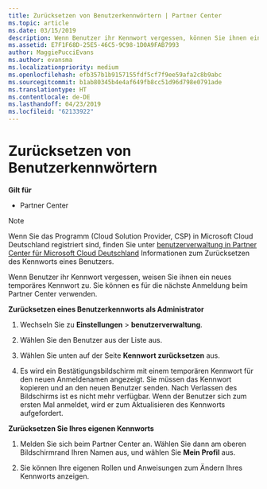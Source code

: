 ```yaml
---
title: Zurücksetzen von Benutzerkennwörtern | Partner Center
ms.topic: article
ms.date: 03/15/2019
description: Wenn Benutzer ihr Kennwort vergessen, können Sie ihnen ein neues temporäres Kennwort zuweisen. Sie können es für die nächste Anmeldung beim Partner Center verwenden.
ms.assetid: E7F1F68D-25E5-46C5-9C98-1D0A9FAB7993
author: MaggiePucciEvans
ms.author: evansma
ms.localizationpriority: medium
ms.openlocfilehash: efb357b1b9157155fdf5cf7f9ee59afa2c8b9abc
ms.sourcegitcommit: b1ab80345b4e4af649fb8cc51d96d798e0791ade
ms.translationtype: HT
ms.contentlocale: de-DE
ms.lasthandoff: 04/23/2019
ms.locfileid: "62133922"
---
```

# <a name="reset-a-user-password"></a>Zurücksetzen von Benutzerkennwörtern

**Gilt für**

-  Partner Center
   
> [!NOTE]  
>  Wenn Sie das Programm (Cloud Solution Provider, CSP) in Microsoft Cloud Deutschland registriert sind, finden Sie unter [benutzerverwaltung in Partner Center für Microsoft Cloud Deutschland](user-management-in-partner-center-for-microsoft-cloud-germany.md) Informationen zum Zurücksetzen des Kennworts eines Benutzers.

Wenn Benutzer ihr Kennwort vergessen, weisen Sie ihnen ein neues temporäres Kennwort zu. Sie können es für die nächste Anmeldung beim Partner Center verwenden.

**Zurücksetzen eines Benutzerkennworts als Administrator**

1.  Wechseln Sie zu **Einstellungen** &gt; **benutzerverwaltung**.
2.  Wählen Sie den Benutzer aus der Liste aus.

3.  Wählen Sie unten auf der Seite **Kennwort zurücksetzen** aus.

4.  Es wird ein Bestätigungsbildschirm mit einem temporären Kennwort für den neuen Anmeldenamen angezeigt. Sie müssen das Kennwort kopieren und an den neuen Benutzer senden. Nach Verlassen des Bildschirms ist es nicht mehr verfügbar. Wenn der Benutzer sich zum ersten Mal anmeldet, wird er zum Aktualisieren des Kennworts aufgefordert.

**Zurücksetzen Sie Ihres eigenen Kennworts**

1.  Melden Sie sich beim Partner Center an. Wählen Sie dann am oberen Bildschirmrand Ihren Namen aus, und wählen Sie **Mein Profil** aus.

2.  Sie können Ihre eigenen Rollen und Anweisungen zum Ändern Ihres Kennworts anzeigen.

 

 



